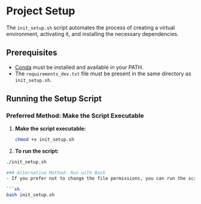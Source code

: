 # Project Setup

The `init_setup.sh` script automates the process of creating a virtual environment, activating it, and installing the necessary dependencies.

## Prerequisites

- [Conda](https://docs.conda.io/projects/conda/en/latest/user-guide/install/index.html) must be installed and available in your PATH.
- The `requirements_dev.txt` file must be present in the same directory as `init_setup.sh`.

## Running the Setup Script

### Preferred Method: Make the Script Executable

1. **Make the script executable:**

   ```sh
   chmod +x init_setup.sh

2. **To run the script:**
  ```sh
  ./init_setup.sh

### Alternative Method: Run with Bash
- If you prefer not to change the file permissions, you can run the script directly with bash:

  ```sh
bash init_setup.sh


